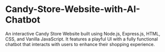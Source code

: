 # Candy-Store-Website-with-AI-Chatbot
An interactive Candy Store Website built using Node.js, Express.js, HTML, CSS, and Vanilla JavaScript. It features a playful UI with a fully functional chatbot that interacts with users to enhance their shopping experience.
